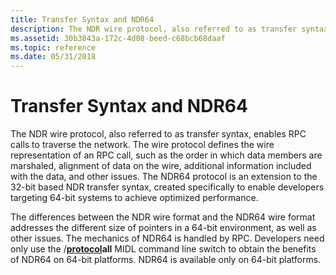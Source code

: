 ```yaml
---
title: Transfer Syntax and NDR64
description: The NDR wire protocol, also referred to as transfer syntax, enables RPC calls to traverse the network.
ms.assetid: 30b3843a-172c-4d08-beed-c68bcb68daaf
ms.topic: reference
ms.date: 05/31/2018
---
```


# Transfer Syntax and NDR64

The NDR wire protocol, also referred to as transfer syntax, enables RPC calls to traverse the network. The wire protocol defines the wire representation of an RPC call, such as the order in which data members are marshaled, alignment of data on the wire, additional information included with the data, and other issues. The NDR64 protocol is an extension to the 32-bit based NDR transfer syntax, created specifically to enable developers targeting 64-bit systems to achieve optimized performance.

The differences between the NDR wire format and the NDR64 wire format addresses the different size of pointers in a 64-bit environment, as well as other issues. The mechanics of NDR64 is handled by RPC. Developers need only use the /[**protocol**](/windows/desktop/Midl/-protocol)**all** MIDL command line switch to obtain the benefits of NDR64 on 64-bit platforms. NDR64 is available only on 64-bit platforms.

 

 
